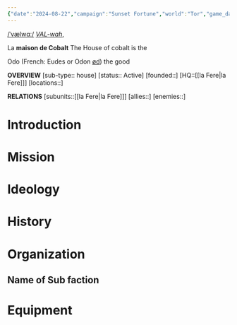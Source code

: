 ```yaml
---
{"date":"2024-08-22","campaign":"Sunset Fortune","world":"Tor","game_date":null,"type":"faction","description":null,"first mentioned":null,"met":null,"rel":null,"tags":["faction","sf"],"icon":"FasUsers","dg-publish":true,"permalink":"/valor-of-rain/house-of-cobalt/","dgPassFrontmatter":true,"created":"2024-08-22T15:26:41.509+09:30"}
---
```


[/ˈvælwɑː/](https://en.wikipedia.org/wiki/Help:IPA/English "Help:IPA/English") [_VAL-wah_](https://en.wikipedia.org/wiki/Help:Pronunciation_respelling_key "Help:Pronunciation respelling key"),

La **maison de Cobalt**
The House of cobalt is the 

Odo (French: Eudes or Odon [ød](https://en.wikipedia.org/wiki/Help:IPA/French "Help:IPA/French")) the good

**OVERVIEW**
[sub-type:: house]
[status:: Active]
[founded::]
[HQ::[[la Fere\|la Fere]]]
[locations::]

**RELATIONS**
[subunits::[[la Fere\|la Fere]]]
[allies::]
[enemies::]

# Introduction



# Mission


# Ideology



# History





# Organization



## Name of Sub faction 



# Equipment


